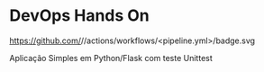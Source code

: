 # DevOps Hands On

https://github.com/<OWNER>/<REPOSITORY>/actions/workflows/<pipeline.yml>/badge.svg

Aplicação Simples em Python/Flask com teste Unittest
